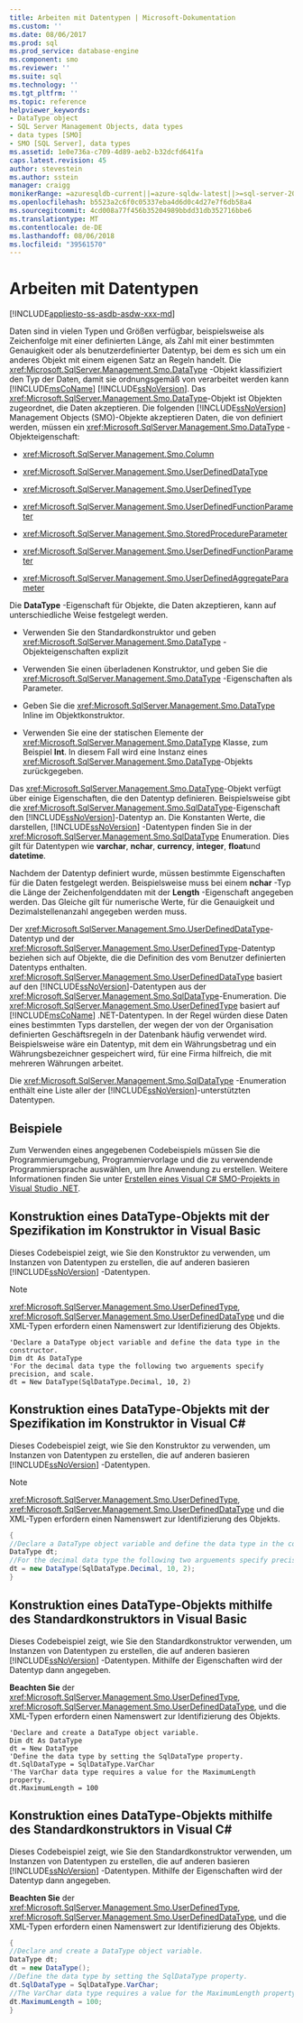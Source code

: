 ```yaml
---
title: Arbeiten mit Datentypen | Microsoft-Dokumentation
ms.custom: ''
ms.date: 08/06/2017
ms.prod: sql
ms.prod_service: database-engine
ms.component: smo
ms.reviewer: ''
ms.suite: sql
ms.technology: ''
ms.tgt_pltfrm: ''
ms.topic: reference
helpviewer_keywords:
- DataType object
- SQL Server Management Objects, data types
- data types [SMO]
- SMO [SQL Server], data types
ms.assetid: 1e0e736a-c709-4d89-aeb2-b32dcfd641fa
caps.latest.revision: 45
author: stevestein
ms.author: sstein
manager: craigg
monikerRange: =azuresqldb-current||=azure-sqldw-latest||>=sql-server-2016||=sqlallproducts-allversions||>=sql-server-linux-2017
ms.openlocfilehash: b5523a2c6f0c05337eba4d6d0c4d27e7f6db58a4
ms.sourcegitcommit: 4cd008a77f456b35204989bbdd31db352716bbe6
ms.translationtype: MT
ms.contentlocale: de-DE
ms.lasthandoff: 08/06/2018
ms.locfileid: "39561570"
---
```

# <a name="working-with-data-types"></a>Arbeiten mit Datentypen
[!INCLUDE[appliesto-ss-asdb-asdw-xxx-md](../../../includes/appliesto-ss-asdb-asdw-xxx-md.md)]

  Daten sind in vielen Typen und Größen verfügbar, beispielsweise als Zeichenfolge mit einer definierten Länge, als Zahl mit einer bestimmten Genauigkeit oder als benutzerdefinierter Datentyp, bei dem es sich um ein anderes Objekt mit einem eigenen Satz an Regeln handelt. Die <xref:Microsoft.SqlServer.Management.Smo.DataType> -Objekt klassifiziert den Typ der Daten, damit sie ordnungsgemäß von verarbeitet werden kann [!INCLUDE[msCoName](../../../includes/msconame-md.md)] [!INCLUDE[ssNoVersion](../../../includes/ssnoversion-md.md)]. Das <xref:Microsoft.SqlServer.Management.Smo.DataType>-Objekt ist Objekten zugeordnet, die Daten akzeptieren. Die folgenden [!INCLUDE[ssNoVersion](../../../includes/ssnoversion-md.md)] Management Objects (SMO)-Objekte akzeptieren Daten, die von definiert werden, müssen ein <xref:Microsoft.SqlServer.Management.Smo.DataType> -Objekteigenschaft:  
  
-   <xref:Microsoft.SqlServer.Management.Smo.Column>  
  
-   <xref:Microsoft.SqlServer.Management.Smo.UserDefinedDataType>  
  
-   <xref:Microsoft.SqlServer.Management.Smo.UserDefinedType>  
  
-   <xref:Microsoft.SqlServer.Management.Smo.UserDefinedFunctionParameter>  
  
-   <xref:Microsoft.SqlServer.Management.Smo.StoredProcedureParameter>  
  
-   <xref:Microsoft.SqlServer.Management.Smo.UserDefinedFunctionParameter>  
  
-   <xref:Microsoft.SqlServer.Management.Smo.UserDefinedAggregateParameter>  
  
 Die **DataType** -Eigenschaft für Objekte, die Daten akzeptieren, kann auf unterschiedliche Weise festgelegt werden.  
  
-   Verwenden Sie den Standardkonstruktor und geben <xref:Microsoft.SqlServer.Management.Smo.DataType> -Objekteigenschaften explizit  
  
-   Verwenden Sie einen überladenen Konstruktor, und geben Sie die <xref:Microsoft.SqlServer.Management.Smo.DataType> -Eigenschaften als Parameter.  
  
-   Geben Sie die <xref:Microsoft.SqlServer.Management.Smo.DataType> Inline im Objektkonstruktor.  
  
-   Verwenden Sie eine der statischen Elemente der <xref:Microsoft.SqlServer.Management.Smo.DataType> Klasse, zum Beispiel **Int**. In diesem Fall wird eine Instanz eines <xref:Microsoft.SqlServer.Management.Smo.DataType>-Objekts zurückgegeben.  
  
 Das <xref:Microsoft.SqlServer.Management.Smo.DataType>-Objekt verfügt über einige Eigenschaften, die den Datentyp definieren. Beispielsweise gibt die <xref:Microsoft.SqlServer.Management.Smo.SqlDataType>-Eigenschaft den [!INCLUDE[ssNoVersion](../../../includes/ssnoversion-md.md)]-Datentyp an. Die Konstanten Werte, die darstellen, [!INCLUDE[ssNoVersion](../../../includes/ssnoversion-md.md)] -Datentypen finden Sie in der <xref:Microsoft.SqlServer.Management.Smo.SqlDataType> Enumeration. Dies gilt für Datentypen wie **varchar**, **nchar**, **currency**, **integer**, **float**und **datetime**.  
  
 Nachdem der Datentyp definiert wurde, müssen bestimmte Eigenschaften für die Daten festgelegt werden. Beispielsweise muss bei einem **nchar** -Typ die Länge der Zeichenfolgenddaten mit der **Length** -Eigenschaft angegeben werden. Das Gleiche gilt für numerische Werte, für die Genauigkeit und Dezimalstellenanzahl angegeben werden muss.  
  
 Der <xref:Microsoft.SqlServer.Management.Smo.UserDefinedDataType>-Datentyp und der <xref:Microsoft.SqlServer.Management.Smo.UserDefinedType>-Datentyp beziehen sich auf Objekte, die die Definition des vom Benutzer definierten Datentyps enthalten. <xref:Microsoft.SqlServer.Management.Smo.UserDefinedDataType> basiert auf den [!INCLUDE[ssNoVersion](../../../includes/ssnoversion-md.md)]-Datentypen aus der <xref:Microsoft.SqlServer.Management.Smo.SqlDataType>-Enumeration. Die <xref:Microsoft.SqlServer.Management.Smo.UserDefinedType> basiert auf [!INCLUDE[msCoName](../../../includes/msconame-md.md)] .NET-Datentypen. In der Regel würden diese Daten eines bestimmten Typs darstellen, der wegen der von der Organisation definierten Geschäftsregeln in der Datenbank häufig verwendet wird. Beispielsweise wäre ein Datentyp, mit dem ein Währungsbetrag und ein Währungsbezeichner gespeichert wird, für eine Firma hilfreich, die mit mehreren Währungen arbeitet.  
  
 Die <xref:Microsoft.SqlServer.Management.Smo.SqlDataType> -Enumeration enthält eine Liste aller der [!INCLUDE[ssNoVersion](../../../includes/ssnoversion-md.md)]-unterstützten Datentypen.  
  
## <a name="examples"></a>Beispiele  
Zum Verwenden eines angegebenen Codebeispiels müssen Sie die Programmierumgebung, Programmiervorlage und die zu verwendende Programmiersprache auswählen, um Ihre Anwendung zu erstellen. Weitere Informationen finden Sie unter [Erstellen eines Visual C&#35; SMO-Projekts in Visual Studio .NET](../../../relational-databases/server-management-objects-smo/how-to-create-a-visual-csharp-smo-project-in-visual-studio-net.md).  
  
  
## <a name="constructing-a-datatype-object-with-the-specification-in-the-constructor-in-visual-basic"></a>Konstruktion eines DataType-Objekts mit der Spezifikation im Konstruktor in Visual Basic  
 Dieses Codebeispiel zeigt, wie Sie den Konstruktor zu verwenden, um Instanzen von Datentypen zu erstellen, die auf anderen basieren [!INCLUDE[ssNoVersion](../../../includes/ssnoversion-md.md)] -Datentypen.  
  
> [!NOTE]  
>  <xref:Microsoft.SqlServer.Management.Smo.UserDefinedType>, <xref:Microsoft.SqlServer.Management.Smo.UserDefinedDataType> und die XML-Typen erfordern einen Namenswert zur Identifizierung des Objekts.  
  
```VBNET
'Declare a DataType object variable and define the data type in the constructor.
Dim dt As DataType
'For the decimal data type the following two arguements specify precision, and scale.
dt = New DataType(SqlDataType.Decimal, 10, 2)
``` 
  
## <a name="constructing-a-datatype-object-with-the-specification-in-the-constructor-in-visual-c"></a>Konstruktion eines DataType-Objekts mit der Spezifikation im Konstruktor in Visual C#  
 Dieses Codebeispiel zeigt, wie Sie den Konstruktor zu verwenden, um Instanzen von Datentypen zu erstellen, die auf anderen basieren [!INCLUDE[ssNoVersion](../../../includes/ssnoversion-md.md)] -Datentypen.  
  
> [!NOTE]  
>  <xref:Microsoft.SqlServer.Management.Smo.UserDefinedType>, <xref:Microsoft.SqlServer.Management.Smo.UserDefinedDataType> und die XML-Typen erfordern einen Namenswert zur Identifizierung des Objekts.  
  
```csharp  
{   
//Declare a DataType object variable and define the data type in the constructor.   
DataType dt;   
//For the decimal data type the following two arguements specify precision, and scale.   
dt = new DataType(SqlDataType.Decimal, 10, 2);   
}  
```  
  
## <a name="constructing-a-datatype-object-by-using-the-default-constructor-in-visual-basic"></a>Konstruktion eines DataType-Objekts mithilfe des Standardkonstruktors in Visual Basic  
 Dieses Codebeispiel zeigt, wie Sie den Standardkonstruktor verwenden, um Instanzen von Datentypen zu erstellen, die auf anderen basieren [!INCLUDE[ssNoVersion](../../../includes/ssnoversion-md.md)] -Datentypen. Mithilfe der Eigenschaften wird der Datentyp dann angegeben.  
  
 **Beachten Sie** der <xref:Microsoft.SqlServer.Management.Smo.UserDefinedType>, <xref:Microsoft.SqlServer.Management.Smo.UserDefinedDataType>, und die XML-Typen erfordern einen Namenswert zur Identifizierung des Objekts.  
  
```VBNET
'Declare and create a DataType object variable.
Dim dt As DataType
dt = New DataType
'Define the data type by setting the SqlDataType property.
dt.SqlDataType = SqlDataType.VarChar
'The VarChar data type requires a value for the MaximumLength property.
dt.MaximumLength = 100
```
  
## <a name="constructing-a-datatype-object-by-using-the-default-constructor-in-visual-c"></a>Konstruktion eines DataType-Objekts mithilfe des Standardkonstruktors in Visual C#  
 Dieses Codebeispiel zeigt, wie Sie den Standardkonstruktor verwenden, um Instanzen von Datentypen zu erstellen, die auf anderen basieren [!INCLUDE[ssNoVersion](../../../includes/ssnoversion-md.md)] -Datentypen. Mithilfe der Eigenschaften wird der Datentyp dann angegeben.  
  
 **Beachten Sie** der <xref:Microsoft.SqlServer.Management.Smo.UserDefinedType>, <xref:Microsoft.SqlServer.Management.Smo.UserDefinedDataType>, und die XML-Typen erfordern einen Namenswert zur Identifizierung des Objekts.  
  
```csharp  
{   
//Declare and create a DataType object variable.   
DataType dt;   
dt = new DataType();   
//Define the data type by setting the SqlDataType property.   
dt.SqlDataType = SqlDataType.VarChar;   
//The VarChar data type requires a value for the MaximumLength property.   
dt.MaximumLength = 100;   
}  
```  
  
  
